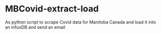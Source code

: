 # MBCovid-extract-load
As python script to scrape Covid data for Manitoba Canada and load it into an infuxDB and send an email 
